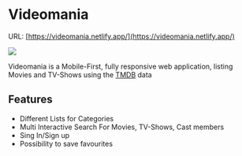 # Videomania

URL: [https://videomania.netlify.app/](https://videomania.netlify.app/)

![](../main/vm_mokup.png)

Videomania is a Mobile-First, fully responsive web application, listing Movies and TV-Shows using the [TMDB](https://www.themoviedb.org) data

## Features
* Different Lists for Categories
* Multi Interactive Search For Movies, TV-Shows, Cast members
* Sing In/Sign up 
* Possibility to save favourites 
